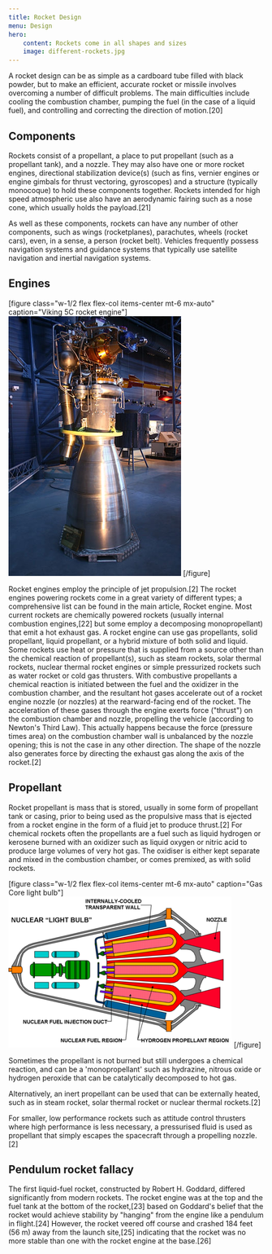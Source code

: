 ```yaml
---
title: Rocket Design
menu: Design
hero:
    content: Rockets come in all shapes and sizes
    image: different-rockets.jpg
---
```


A rocket design can be as simple as a cardboard tube filled with black powder, but to make an efficient, accurate rocket or missile involves overcoming a number of difficult problems. The main difficulties include cooling the combustion chamber, pumping the fuel (in the case of a liquid fuel), and controlling and correcting the direction of motion.[20]

## Components

Rockets consist of a propellant, a place to put propellant (such as a propellant tank), and a nozzle. They may also have one or more rocket engines, directional stabilization device(s) (such as fins, vernier engines or engine gimbals for thrust vectoring, gyroscopes) and a structure (typically monocoque) to hold these components together. Rockets intended for high speed atmospheric use also have an aerodynamic fairing such as a nose cone, which usually holds the payload.[21]

As well as these components, rockets can have any number of other components, such as wings (rocketplanes), parachutes, wheels (rocket cars), even, in a sense, a person (rocket belt). Vehicles frequently possess navigation systems and guidance systems that typically use satellite navigation and inertial navigation systems.

## Engines

[figure class="w-1/2 flex flex-col items-center mt-6 mx-auto" caption="Viking 5C rocket engine"]
![Viking 5C Rocket Engine](viking-engine.jpg?classes=rounded-md)
[/figure]

Rocket engines employ the principle of jet propulsion.[2] The rocket engines powering rockets come in a great variety of different types; a comprehensive list can be found in the main article, Rocket engine. Most current rockets are chemically powered rockets (usually internal combustion engines,[22] but some employ a decomposing monopropellant) that emit a hot exhaust gas. A rocket engine can use gas propellants, solid propellant, liquid propellant, or a hybrid mixture of both solid and liquid. Some rockets use heat or pressure that is supplied from a source other than the chemical reaction of propellant(s), such as steam rockets, solar thermal rockets, nuclear thermal rocket engines or simple pressurized rockets such as water rocket or cold gas thrusters. With combustive propellants a chemical reaction is initiated between the fuel and the oxidizer in the combustion chamber, and the resultant hot gases accelerate out of a rocket engine nozzle (or nozzles) at the rearward-facing end of the rocket. The acceleration of these gases through the engine exerts force ("thrust") on the combustion chamber and nozzle, propelling the vehicle (according to Newton's Third Law). This actually happens because the force (pressure times area) on the combustion chamber wall is unbalanced by the nozzle opening; this is not the case in any other direction. The shape of the nozzle also generates force by directing the exhaust gas along the axis of the rocket.[2]

## Propellant

Rocket propellant is mass that is stored, usually in some form of propellant tank or casing, prior to being used as the propulsive mass that is ejected from a rocket engine in the form of a fluid jet to produce thrust.[2] For chemical rockets often the propellants are a fuel such as liquid hydrogen or kerosene burned with an oxidizer such as liquid oxygen or nitric acid to produce large volumes of very hot gas. The oxidiser is either kept separate and mixed in the combustion chamber, or comes premixed, as with solid rockets.

[figure class="w-1/2 flex flex-col items-center mt-6 mx-auto" caption="Gas Core light bulb"]
![Gas Core light bulb](gas-core.png?classes=rounded-md,bg-gray-500,p-6)
[/figure]

Sometimes the propellant is not burned but still undergoes a chemical reaction, and can be a 'monopropellant' such as hydrazine, nitrous oxide or hydrogen peroxide that can be catalytically decomposed to hot gas.

Alternatively, an inert propellant can be used that can be externally heated, such as in steam rocket, solar thermal rocket or nuclear thermal rockets.[2]

For smaller, low performance rockets such as attitude control thrusters where high performance is less necessary, a pressurised fluid is used as propellant that simply escapes the spacecraft through a propelling nozzle.[2]

## Pendulum rocket fallacy

The first liquid-fuel rocket, constructed by Robert H. Goddard, differed significantly from modern rockets. The rocket engine was at the top and the fuel tank at the bottom of the rocket,[23] based on Goddard's belief that the rocket would achieve stability by "hanging" from the engine like a pendulum in flight.[24] However, the rocket veered off course and crashed 184 feet (56 m) away from the launch site,[25] indicating that the rocket was no more stable than one with the rocket engine at the base.[26]